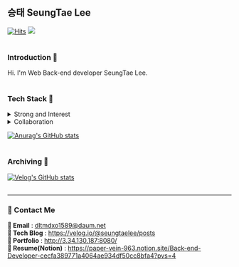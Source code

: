 <!-- <div align=center> -->

## 승태 SeungTae Lee
[![Hits](https://hits.seeyoufarm.com/api/count/incr/badge.svg?url=https%3A%2F%2Fgithub.com%2FSeungTaeGit%2Fhit-counter&count_bg=%23E6E6FA&title_bg=%23454555&icon=&icon_color=%23FFFFFF&title=VISIT&edge_flat=false)](https://hits.seeyoufarm.com)
<a href="mailto:dltmdxo1589@daum.net">
   <img src="https://img.shields.io/badge/Mail-d14836?style=flat-square&logo=Gmail&logoColor=white&link=dltmdxo1589@daum.net"/>
</a>
<br>
<br>

<!--
**SeungTaeGit/SeungTaeGit** is a ✨ _special_ ✨ repository because its `README.md` (this file) appears on your GitHub profile.

Here are some ideas to get you started:

- 🔭 I’m currently working on ...
- 🌱 I’m currently learning ...
- 👯 I’m looking to collaborate on ...
- 🤔 I’m looking for help with ...
- 💬 Ask me about ...
- 📫 How to reach me: ...
- 😄 Pronouns: ...
- ⚡ Fun fact: ...
-->

### Introduction :egg:
Hi. I'm Web Back-end developer SeungTae Lee.
<br>
<br>

### Tech Stack :egg:
<details>
<summary>Strong and Interest</summary>

<img src="https://img.shields.io/badge/java-007396?style=flat&logo=OpenJDK&logoColor=white">   <!-- Java -->
<img src="https://img.shields.io/badge/Spring-6DB33F?style=flat&logo=Spring&logoColor=white">  <!-- Spring -->
<img src="https://img.shields.io/badge/springboot-6DB33F?style=flat&logo=springboot&logoColor=white">  <!-- Spring boot -->
<img src="https://img.shields.io/badge/MySQL-4479A1?style=flat&logo=MySQL&logoColor=white">   <!-- MySQL -->
</details>

<details>
<summary>Collaboration</summary>

<img src="https://img.shields.io/badge/Git-F05032?style=flat&logo=Git&logoColor=white">   <!-- Git -->
<img src="https://img.shields.io/badge/Github-181717?style=flat&logo=GitHub&logoColor=white">   <!-- Github -->
<img src="https://img.shields.io/badge/Notion-000000?style=flat&logo=Notion&logoColor=white">   <!-- Notion -->
</details>


<!-- [![Top Langs](https://github-readme-stats.vercel.app/api/top-langs/?username=SeungTaeGit)](https://github.com/anuraghazra/github-readme-stats) -->
<!-- [![Top Langs](https://github-readme-stats.vercel.app/api/top-langs/?username=SeungTaeGit&layout=compact)](https://github.com/delay-100/github-readme-stats) -->
[![Anurag's GitHub stats](https://github-readme-stats.vercel.app/api?username=SeungTaeGit)](https://github.com/anuraghazra/github-readme-stats)
<br>
<br>

### Archiving :egg:
[![Velog's GitHub stats](https://velog-readme-stats.vercel.app/api?name=seungtaelee)](https://velog.io/@seungtaelee)
<br>
<br>


---
### 💬 Contact Me
**💬 Email** : dltmdxo1589@daum.net <br>
**💬 Tech Blog** : https://velog.io/@seungtaelee/posts <br>
**💬 Portfolio** : http://3.34.130.187:8080/ <br>
**💬 Resume(Notion)** : https://paper-vein-963.notion.site/Back-end-Developer-cecfa389771a4064ae934df50cc8bfa4?pvs=4

<!-- </div> -->
